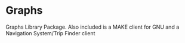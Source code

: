 # Graphs
Graphs Library Package. Also included is a MAKE client for GNU and a Navigation System/Trip Finder client
